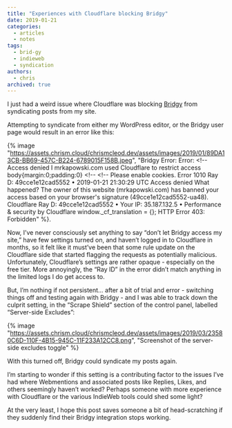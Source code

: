 ```yaml
---
title: "Experiences with Cloudflare blocking Bridgy"
date: 2019-01-21
categories:
  - articles
  - notes
tags:
  - brid-gy
  - indieweb
  - syndication
authors:
  - chris
archived: true
---
```


I just had a weird issue where Cloudflare was blocking [Bridgy](https://brid.gy/) from syndicating posts from my site.

Attempting to syndicate from either my WordPress editor, or the Bridgy user page would result in an error like this:

{% image "https://assets.chrism.cloud/chrismcleod.dev/assets/images/2019/01/89DA13CB-BB69-457C-B224-6789015F158B.jpeg", "Bridgy Error: Error: <!-- Access denied I mrkapowski.com used Cloudflare to restrict access body{margin:0;padding:0} <!-- <!-- Please enable cookies. Error 1010 Ray D: 49cce1e12cad5552 • 2019-01-21 21:30:29 UTC Access denied What happened? The owner of this website (mrkapowski.com) has banned your access based on your browser's signature (49cce1e12cad5552-ua48). Cloudflare Ray D: 49cce1e12cad5552 • Your IP: 35.187.132.5 • Performance & security by Cloudflare window._cf_translation = {}; HTTP Error 403: Forbidden" %}.

Now, I’ve never consciously set anything to say “don’t let Bridgy access my site,” have few settings turned on, and haven’t logged in to Cloudflare in months, so it felt like it must’ve been that some rule update on the Cloudflare side that started flagging the requests as potentially malicious. Unfortunately, Cloudflare’s settings are rather opaque - especially on the free tier. More annoyingly, the “Ray ID” in the error didn’t match anything in the limited logs I do get access to.

But, I’m nothing if not persistent… after a bit of trial and error - switching things off and testing again with Bridgy - and I was able to track down the culprit setting, in the “Scrape Shield” section of the control panel, labelled “Server-side Excludes”:

{% image "https://assets.chrism.cloud/chrismcleod.dev/assets/images/2019/03/23580C6D-110F-4B15-945C-11F233A12CC8.png", "Screenshot of the server-side excludes toggle" %}

With this turned off, Bridgy could syndicate my posts again.

I’m starting to wonder if this setting is a contributing factor to the issues I’ve had where Webmentions and associated posts like Replies, Likes, and others seemingly haven’t worked? Perhaps someone with more experience with Cloudflare or the various IndieWeb tools could shed some light?

At the very least, I hope this post saves someone a bit of head-scratching if they suddenly find their Bridgy integration stops working.

